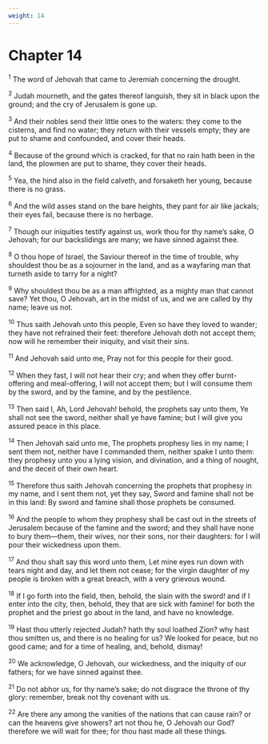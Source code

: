 ```yaml
---
weight: 14
---
```


# Chapter 14

<sup>1</sup> The word of Jehovah that came to Jeremiah concerning the drought. 

<sup>2</sup> Judah mourneth, and the gates thereof languish, they sit in black upon the ground; and the cry of Jerusalem is gone up. 

<sup>3</sup> And their nobles send their little ones to the waters: they come to the cisterns, and find no water; they return with their vessels empty; they are put to shame and confounded, and cover their heads. 

<sup>4</sup> Because of the ground which is cracked, for that no rain hath been in the land, the plowmen are put to shame, they cover their heads. 

<sup>5</sup> Yea, the hind also in the field calveth, and forsaketh her young, because there is no grass. 

<sup>6</sup> And the wild asses stand on the bare heights, they pant for air like jackals; their eyes fail, because there is no herbage. 

<sup>7</sup> Though our iniquities testify against us, work thou for thy name’s sake, O Jehovah; for our backslidings are many; we have sinned against thee. 

<sup>8</sup> O thou hope of Israel, the Saviour thereof in the time of trouble, why shouldest thou be as a sojourner in the land, and as a wayfaring man that turneth aside to tarry for a night? 

<sup>9</sup> Why shouldest thou be as a man affrighted, as a mighty man that cannot save? Yet thou, O Jehovah, art in the midst of us, and we are called by thy name; leave us not. 

<sup>10</sup> Thus saith Jehovah unto this people, Even so have they loved to wander; they have not refrained their feet: therefore Jehovah doth not accept them; now will he remember their iniquity, and visit their sins. 

<sup>11</sup> And Jehovah said unto me, Pray not for this people for their good. 

<sup>12</sup> When they fast, I will not hear their cry; and when they offer burnt-offering and meal-offering, I will not accept them; but I will consume them by the sword, and by the famine, and by the pestilence. 

<sup>13</sup> Then said I, Ah, Lord Jehovah! behold, the prophets say unto them, Ye shall not see the sword, neither shall ye have famine; but I will give you assured peace in this place. 

<sup>14</sup> Then Jehovah said unto me, The prophets prophesy lies in my name; I sent them not, neither have I commanded them, neither spake I unto them: they prophesy unto you a lying vision, and divination, and a thing of nought, and the deceit of their own heart. 

<sup>15</sup> Therefore thus saith Jehovah concerning the prophets that prophesy in my name, and I sent them not, yet they say, Sword and famine shall not be in this land: By sword and famine shall those prophets be consumed. 

<sup>16</sup> And the people to whom they prophesy shall be cast out in the streets of Jerusalem because of the famine and the sword; and they shall have none to bury them—them, their wives, nor their sons, nor their daughters: for I will pour their wickedness upon them. 

<sup>17</sup> And thou shalt say this word unto them, Let mine eyes run down with tears night and day, and let them not cease; for the virgin daughter of my people is broken with a great breach, with a very grievous wound. 

<sup>18</sup> If I go forth into the field, then, behold, the slain with the sword! and if I enter into the city, then, behold, they that are sick with famine! for both the prophet and the priest go about in the land, and have no knowledge. 

<sup>19</sup> Hast thou utterly rejected Judah? hath thy soul loathed Zion? why hast thou smitten us, and there is no healing for us? We looked for peace, but no good came; and for a time of healing, and, behold, dismay! 

<sup>20</sup> We acknowledge, O Jehovah, our wickedness, and the iniquity of our fathers; for we have sinned against thee. 

<sup>21</sup> Do not abhor us, for thy name’s sake; do not disgrace the throne of thy glory: remember, break not thy covenant with us. 

<sup>22</sup> Are there any among the vanities of the nations that can cause rain? or can the heavens give showers? art not thou he, O Jehovah our God? therefore we will wait for thee; for thou hast made all these things. 


